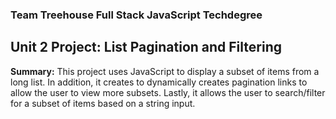 ### Team Treehouse Full Stack JavaScript Techdegree

## Unit 2 Project: List Pagination and Filtering

**Summary:** This project uses JavaScript to display a subset of items from a long list.  In addition, it creates to dynamically creates pagination links to allow the user to view more subsets. 
 Lastly, it allows the user to search/filter for a subset of items based on a string input.